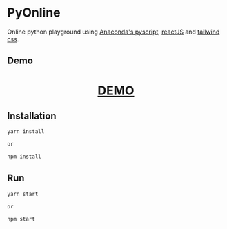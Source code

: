 # PyOnline

Online python playground using [Anaconda's pyscript](https://pyscript.net/), [reactJS](https://reactjs.org/) and [tailwind css](https://tailwindcss.com).

## Demo

<div align="center">
  <h1><a href="https://constantine.dev:8080/pyonline"> DEMO </a></h1>
</div>

## Installation

```bash
yarn install

or

npm install
```

## Run

```bash
yarn start

or

npm start
```
